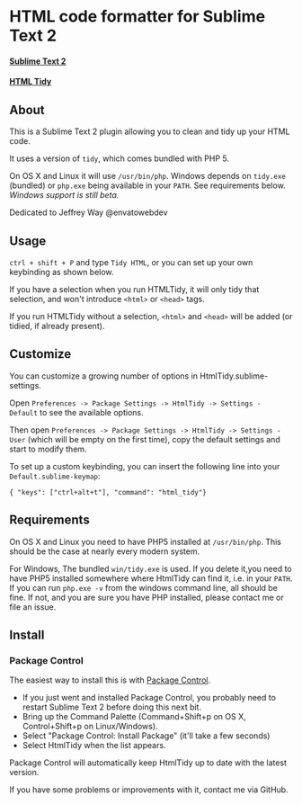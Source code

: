 # HTML code formatter for Sublime Text 2
#### [Sublime Text 2](http://www.sublimetext.com/2)
#### [HTML Tidy](http://tidy.sourceforge.net/)

## About
This is a Sublime Text 2 plugin allowing you to clean and tidy up your HTML code. 

It uses a version of `tidy`, which comes bundled with PHP 5.

On OS X and Linux it will use `/usr/bin/php`. Windows depends on `tidy.exe` (bundled) or `php.exe` being available in your `PATH`. See requirements below. *Windows support is still beta.*

Dedicated to Jeffrey Way @envatowebdev

## Usage
`ctrl + shift + P` and type `Tidy HTML`, or you can set up your own keybinding as shown below.

If you have a selection when you run HTMLTidy, it will only tidy that selection, and won't introduce `<html>` or `<head>` tags.

If you run HTMLTidy without a selection, `<html>` and `<head>` will be added (or tidied, if already present).

## Customize
You can customize a growing number of options in HtmlTidy.sublime-settings.

Open `Preferences -> Package Settings -> HtmlTidy -> Settings - Default` to see the available options.

Then open `Preferences -> Package Settings -> HtmlTidy -> Settings - User` (which will be empty on the first time), copy the default settings and start to modify them.

To set up a custom keybinding, you can insert the following line into your `Default.sublime-keymap`:

`{ "keys": ["ctrl+alt+t"], "command": "html_tidy"}`

## Requirements

On OS X and Linux you need to have PHP5 installed at `/usr/bin/php`. This should be the case at nearly every modern system.

For Windows, The bundled `win/tidy.exe` is used. If you delete it,you need to have PHP5 installed somewhere where HtmlTidy can find it, i.e. in your `PATH`. If you can run `php.exe -v` from the windows command line, all should be fine. If not, and you are sure you have PHP installed, please contact me or file an issue.

## Install

### Package Control

The easiest way to install this is with [Package Control](http://wbond.net/sublime\_packages/package\_control).

 * If you just went and installed Package Control, you probably need to restart Sublime Text 2 before doing this next bit.
 * Bring up the Command Palette (Command+Shift+p on OS X, Control+Shift+p on Linux/Windows).
 * Select "Package Control: Install Package" (it'll take a few seconds)
 * Select HtmlTidy when the list appears.

Package Control will automatically keep HtmlTidy up to date with the latest version.

If you have some problems or improvements with it, contact me via GitHub.
